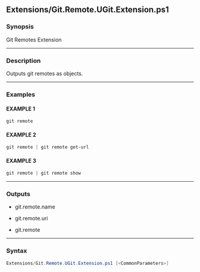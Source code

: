 
Extensions/Git.Remote.UGit.Extension.ps1
----------------------------------------




### Synopsis
Git Remotes Extension



---


### Description

Outputs git remotes as objects.



---


### Examples
#### EXAMPLE 1
```PowerShell
git remote
```

#### EXAMPLE 2
```PowerShell
git remote | git remote get-url
```

#### EXAMPLE 3
```PowerShell
git remote | git remote show
```



---


### Outputs
* git.remote.name


* git.remote.uri


* git.remote






---


### Syntax
```PowerShell
Extensions/Git.Remote.UGit.Extension.ps1 [<CommonParameters>]
```



